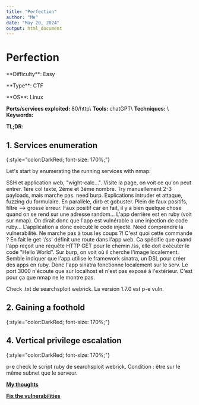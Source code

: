 ```yaml
---
title: "Perfection"
author: "Me"
date: "May 20, 2024"
output: html_document
---
```


# Perfection

 <div id="boxinfo">
 <div id="textbox">
 <p class="alignleft">**Difficulty**: Easy</p>
 <p class="aligncenter">**Type**: CTF</p>
 <p class="alignright">**OS**: Linux</p>
 </div>
 <div style="clear: both;"></div>
 </div> 

<div class="img_container">
<!---
![desc]({{https://jsom1.github.io/}}/_images/htb_squashed_desc.png){: height="300px" width = 320px"}
</div>
-->
  
**Ports/services exploited:** 80/http\\
**Tools:** chatGPT\\
**Techniques:** \\
**Keywords:** 

**TL;DR**: 


## 1. Services enumeration
{:style="color:DarkRed; font-size: 170%;"}

Let's start by enumerating the running services with nmap:

<!---
<div class="img_container">
![nmap]({{https://jsom1.github.io/}}/_images/htb_squashed_nmap.png)
</div>
-->

SSH et application web, "wight-calc...". Visite la page, on voit ce qu'on peut entrer. 1ère col texte, 2ème et 3ème nombre. Try manuellement 2-3 payloads, mais marche pas.
need burp. Explications intruder et attaque, fuzzing du formulaire.
En parallèle, dirb et gobuster. Plein de faux positifs, filtre --> grosse erreur. Faux positif car en fait, il y a bien quelque chose quand on se rend sur une adresse random...
L'app derrière est en ruby (voit sur nmap). 
On dirait donc que l'app est vulnérable a une injection de code ruby... L'application a donc executé le code injecté.
Need comprendre la vulnerabilité. Ne marche pas à tous les coups ?! C'est quoi cette commande ? En fait le get '/ss' définit une route dans l'app web. 
Ca spécifie que quand l'app reçoit une requête HTTP GET pour le chemin /ss, elle doit exécuter le code "Hello World". 
Sur burp, on voit où il cherche l'image localement. Semble indiquer que l'app utilise le framework sinatra, un DSL pour créer des apps en ruby. Donc l'app sinatra fonctionne localement sur le serv.
Le port 3000 n'écoute que sur localhost et n'est pas exposé à l'extérieur. C'est pour ça que nmap ne le montre pas.

Check .txt de searchsploit webrick. La version 1.7.0 est p-e vuln. 

## 2. Gaining a foothold
{:style="color:DarkRed; font-size: 170%;"}

## 4. Vertical privilege escalation
{:style="color:DarkRed; font-size: 170%;"}

p-e check le script ruby de searchsploit webrick. Condition : être sur le même subnet que le serveur.


<ins>**My thoughts**</ins>


<ins>**Fix the vulnerabilities**</ins>



